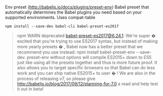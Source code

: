 Env preset (http://babeljs.io/docs/plugins/preset-env)
Babel preset that automatically determines the Babel plugins you need
based on your supported environments. Uses compat-table

`npm install --save-dev babel-cli babel-preset-es2017`
>npm WARN deprecated babel-preset-es2017@6.24.1: We're super �  excited
that you're trying to use ES2017 syntax, but instead of making more yearly presets � ,
 Babel now has a better preset that we recommend you use instead:
 npm install babel-preset-env --save-dev. preset-env without options will
compile ES2015+ down to ES5 just like using all the presets together
and thus is more future proof. It also allows you to target specific browsers
so that Babel can do less work and you can ship native ES2015+ to user � !
We are also in the process of releasing v7, so please give
http://babeljs.io/blog/2017/09/12/planning-for-7.0 a read and help test it out in beta!
